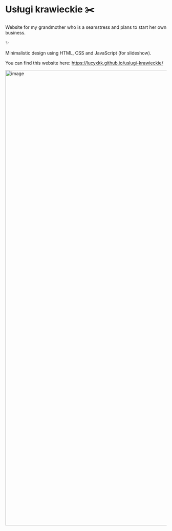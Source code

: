 # Usługi krawieckie ✂️

Website for my grandmother who is a seamstress and plans to start her own business.

✨

Minimalistic design using HTML, CSS and JavaScript (for slideshow).

You can find this website here: https://lucyxkk.github.io/uslugi-krawieckie/

<img width="1416" alt="image" src="https://github.com/lucyxkk/uslugi-krawieckie/assets/104529211/37c7c74d-b25e-4ae2-a24e-acd8dca68bae">



